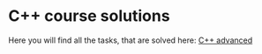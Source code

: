 # C++ course solutions

Here you will find all the tasks, that are solved here: [C++ advanced](https://gitlab.com/hse-cpp/cpp-advanced-hse/-/tree/main)